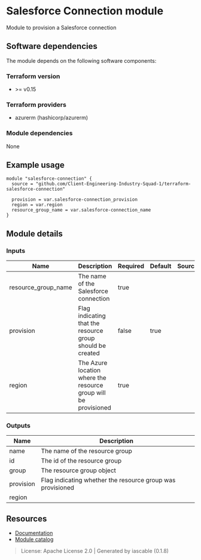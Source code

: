 # Salesforce Connection module

Module to provision a Salesforce connection


## Software dependencies

The module depends on the following software components:

### Terraform version

- \>= v0.15

### Terraform providers


- azurerm (hashicorp/azurerm)

### Module dependencies


None

## Example usage

```hcl
module "salesforce-connection" {
  source = "github.com/Client-Engineering-Industry-Squad-1/terraform-salesforce-connection"

  provision = var.salesforce-connection_provision
  region = var.region
  resource_group_name = var.salesforce-connection_name
}

```

## Module details

### Inputs

| Name | Description | Required | Default | Source |
|------|-------------|---------|----------|--------|
| resource_group_name | The name of the Salesforce connection | true |  |  |
| provision | Flag indicating that the resource group should be created | false | true |  |
| region | The Azure location where the resource group will be provisioned | true |  |  |

### Outputs

| Name | Description |
|------|-------------|
| name | The name of the resource group |
| id | The id of the resource group |
| group | The resource group object |
| provision | Flag indicating whether the resource group was provisioned |
| region |  |

## Resources

- [Documentation](https://operate.cloudnativetoolkit.dev)
- [Module catalog](https://modules.cloudnativetoolkit.dev)

> License: Apache License 2.0 | Generated by iascable (0.1.8)
